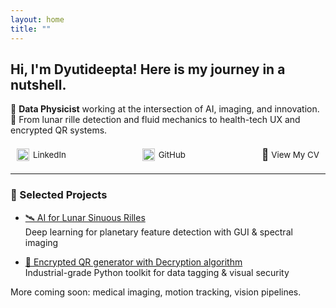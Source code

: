 ```yaml
---
layout: home
title: ""
---
```


<style>
/* ✅ Fix layout for the site title and nav */
.header-wrapper {
  display: flex;
  flex-direction: column;
  align-items: flex-start;
  padding: 0 1rem;
  gap: 0.5rem;
  margin-bottom: 1.5rem;
}

.site-title {
  font-size: 1.8rem;
  margin: 0;
}

.site-title a {
  text-decoration: none;
  color: inherit;
}

/* ✅ Navigation bar */
nav.site-nav {
  display: flex;
  flex-wrap: wrap;
  gap: 1.2rem;
}

nav.site-nav .page-link {
  text-decoration: none;
  color: #444;
  font-weight: 500;
  font-size: 1rem;
}

/* ✅ Responsive layout for mobile */
@media (max-width: 600px) {
  .header-wrapper {
    align-items: flex-start;
  }

  .site-title {
    font-size: 1.3rem;
  }

  nav.site-nav {
    flex-wrap: wrap;
    gap: 0.8rem;
  }

  nav.site-nav .page-link {
    font-size: 0.95rem;
  }
}

/* ✅ Preserve layout of your custom responsive-nav */
.responsive-nav {
  display: flex;
  justify-content: space-between;
  align-items: center;
  flex-wrap: wrap;
  max-width: 800px;
  margin: 10px auto;
  font-size: 0.95em;
  gap: 8px;
}

.responsive-nav a {
  margin: 6px 10px;
  text-decoration: none;
  color: inherit;
  display: flex;
  align-items: center;
}

.responsive-nav img {
  margin-right: 6px;
}

@media (max-width: 600px) {
  .responsive-nav {
    flex-direction: column;
    align-items: flex-start;
    padding: 0 10px;
  }
}
</style>


## Hi, I'm Dyutideepta! Here is my journey in a nutshell.

🌌 **Data Physicist** working at the intersection of AI, imaging, and innovation.  
🚀 From lunar rille detection and fluid mechanics to health-tech UX and encrypted QR systems.

<div class="responsive-nav">

  <a href="https://www.linkedin.com/in/dyutideepta-banerjee" target="_blank">
    <img src="https://cdn.jsdelivr.net/npm/simple-icons@v9/icons/linkedin.svg" alt="LinkedIn" width="20" height="20">
    LinkedIn
  </a>

  <a href="https://github.com/DyutideeptaB" target="_blank">
    <img src="https://cdn.jsdelivr.net/npm/simple-icons@v9/icons/github.svg" alt="GitHub" width="20" height="20">
    GitHub
  </a>

  <a href="https://dyutideeptab.github.io/Cognition_Bytes_by_Dyutideepta/assets/DyutideeptaBanerjee_CV.pdf" target="_blank">
    <span style="font-size: 18px;">📄</span>&nbsp;View My CV
  </a>

</div>

---

### 🌟 Selected Projects

- [🛰️ AI for Lunar Sinuous Rilles](./Project/planetary-feature-detection/)  
  Deep learning for planetary feature detection with GUI & spectral imaging

- [🔐 Encrypted QR generator with Decryption algorithm](./Project/qr_generator_algorithms/)  
  Industrial-grade Python toolkit for data tagging & visual security

More coming soon: medical imaging, motion tracking, vision pipelines.
